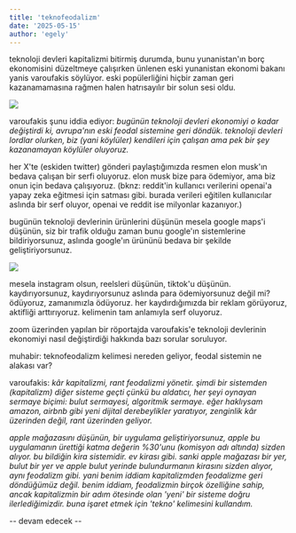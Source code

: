 ```yaml
---
title: 'teknofeodalizm'
date: '2025-05-15'
author: 'egely'
---
```


teknoloji devleri kapitalizmi bitirmiş durumda, bunu yunanistan'ın borç ekonomisini düzeltmeye çalışırken ünlenen eski yunanistan ekonomi bakanı yanis varoufakis söylüyor. eski popülerliğini hiçbir zaman geri kazanamamasına rağmen halen hatrısayılır bir solun sesi oldu.

![](https://thisweekinmormons.com/wp-content/uploads/2013/11/wealth_inequality.jpg)

varoufakis şunu iddia ediyor: *bugünün teknoloji devleri ekonomiyi o kadar değiştirdi ki, avrupa'nın eski feodal sistemine geri döndük. teknoloji devleri lordlar olurken, biz (yani köylüler) kendileri için çalışan ama pek bir şey kazanamayan köylüler oluyoruz.*

her X'te (eskiden twitter) gönderi paylaştığımızda resmen elon musk'ın bedava çalışan bir serfi oluyoruz. elon musk bize para ödemiyor, ama biz onun için bedava çalışıyoruz. (bknz: reddit'in kullanıcı verilerini openai'a yapay zeka eğitmesi için satması gibi. burada verileri eğitilen kullanıcılar aslında bir serf oluyor, openai ve reddit ise milyonlar kazanıyor.)


bugünün teknoloji devlerinin ürünlerini düşünün mesela google maps'i düşünün, siz bir trafik olduğu zaman bunu google'ın sistemlerine bildiriyorsunuz, aslında google'ın ürününü bedava bir şekilde geliştiriyorsunuz.

![](https://static1.thetravelimages.com/wordpress/wp-content/uploads/2023/04/google-headquarters-mountain-view-california.jpg)

mesela instagram olsun, reelsleri düşünün, tiktok'u düşünün. kaydırıyorsunuz, kaydırıyorsunuz aslında para ödemiyorsunuz değil mi? ödüyoruz, zamanımızla ödüyoruz. her kaydırdığımızda bir reklam görüyoruz, aktifliği arttırıyoruz. kelimenin tam anlamıyla serf oluyoruz.

zoom üzerinden yapılan bir röportajda varoufakis'e teknoloji devlerinin ekonomiyi nasıl değiştirdiği hakkında bazı sorular soruluyor.

muhabir: teknofeodalizm kelimesi nereden geliyor, feodal sistemin ne alakası var?

varoufakis: *kâr kapitalizmi, rant feodalizmi yönetir. şimdi bir sistemden (kapitalizm) diğer sisteme geçti çünkü bu aldatıcı, her şeyi oynayan sermaye biçimi: bulut sermayesi, algoritmik sermaye. eğer haklıysam amazon, airbnb gibi yeni dijital derebeylikler yaratıyor, zenginlik kâr üzerinden değil, rant üzerinden geliyor.*

*apple mağazasını düşünün, bir uygulama geliştiriyorsunuz, apple bu uygulamanın ürettiği katma değerin %30'unu (komisyon adı altında) sizden alıyor. bu bildiğin kira sistemidir. ev kirası gibi. sanki apple mağazası bir yer, bulut bir yer ve apple bulut yerinde bulundurmanın kirasını sizden alıyor, aynı feodalizm gibi. yani benim iddiam kapitalizmden feodalizme geri döndüğümüz değil. benim iddiam, feodalizmin birçok özelliğine sahip, ancak kapitalizmin bir adım ötesinde olan 'yeni' bir sisteme doğru ilerlediğimizdir. buna işaret etmek için 'tekno' kelimesini kullandım.*

-- devam edecek --